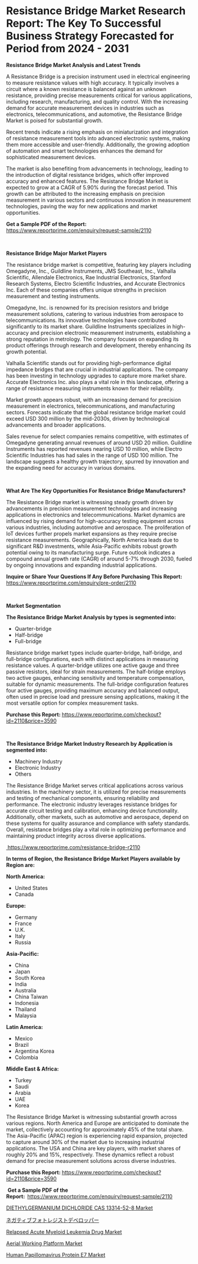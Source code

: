 <p><h1>Resistance Bridge Market Research Report: The Key To Successful Business Strategy Forecasted for Period from 2024 - 2031</h1></p><p><strong>Resistance Bridge Market Analysis and Latest Trends</strong></p>
<p><p>A Resistance Bridge is a precision instrument used in electrical engineering to measure resistance values with high accuracy. It typically involves a circuit where a known resistance is balanced against an unknown resistance, providing precise measurements critical for various applications, including research, manufacturing, and quality control. With the increasing demand for accurate measurement devices in industries such as electronics, telecommunications, and automotive, the Resistance Bridge Market is poised for substantial growth.</p><p>Recent trends indicate a rising emphasis on miniaturization and integration of resistance measurement tools into advanced electronic systems, making them more accessible and user-friendly. Additionally, the growing adoption of automation and smart technologies enhances the demand for sophisticated measurement devices. </p><p>The market is also benefiting from advancements in technology, leading to the introduction of digital resistance bridges, which offer improved accuracy and enhanced features. The Resistance Bridge Market is expected to grow at a CAGR of 5.90% during the forecast period. This growth can be attributed to the increasing emphasis on precision measurement in various sectors and continuous innovation in measurement technologies, paving the way for new applications and market opportunities.</p></p>
<p><strong>Get a Sample PDF of the Report:&nbsp;</strong> <a href="https://www.reportprime.com/enquiry/request-sample/2110">https://www.reportprime.com/enquiry/request-sample/2110</a></p>
<p>&nbsp;</p>
<p><strong>Resistance Bridge Major Market Players</strong></p>
<p><p>The resistance bridge market is competitive, featuring key players including Omegadyne, Inc., Guildline Instruments, JMS Southeast, Inc., Valhalla Scientific, Allendale Electronics, Rae Industrial Electronics, Stanford Research Systems, Electro Scientific Industries, and Accurate Electronics Inc. Each of these companies offers unique strengths in precision measurement and testing instruments.</p><p>Omegadyne, Inc. is renowned for its precision resistors and bridge measurement solutions, catering to various industries from aerospace to telecommunications. Its innovative technologies have contributed significantly to its market share. Guildline Instruments specializes in high-accuracy and precision electronic measurement instruments, establishing a strong reputation in metrology. The company focuses on expanding its product offerings through research and development, thereby enhancing its growth potential.</p><p>Valhalla Scientific stands out for providing high-performance digital impedance bridges that are crucial in industrial applications. The company has been investing in technology upgrades to capture more market share. Accurate Electronics Inc. also plays a vital role in this landscape, offering a range of resistance measuring instruments known for their reliability.</p><p>Market growth appears robust, with an increasing demand for precision measurement in electronics, telecommunications, and manufacturing sectors. Forecasts indicate that the global resistance bridge market could exceed USD 300 million by the mid-2030s, driven by technological advancements and broader applications.</p><p>Sales revenue for select companies remains competitive, with estimates of Omegadyne generating annual revenues of around USD 20 million. Guildline Instruments has reported revenues nearing USD 10 million, while Electro Scientific Industries has had sales in the range of USD 100 million. The landscape suggests a healthy growth trajectory, spurred by innovation and the expanding need for accuracy in various domains.</p></p>
<p>&nbsp;</p>
<p><strong>What Are The Key Opportunities For Resistance Bridge Manufacturers?</strong></p>
<p><p>The Resistance Bridge market is witnessing steady growth driven by advancements in precision measurement technologies and increasing applications in electronics and telecommunications. Market dynamics are influenced by rising demand for high-accuracy testing equipment across various industries, including automotive and aerospace. The proliferation of IoT devices further propels market expansions as they require precise resistance measurements. Geographically, North America leads due to significant R&D investments, while Asia-Pacific exhibits robust growth potential owing to its manufacturing surge. Future outlook indicates a compound annual growth rate (CAGR) of around 5-7% through 2030, fueled by ongoing innovations and expanding industrial applications.</p></p>
<p><strong>Inquire or Share Your Questions If Any Before Purchasing This Report:</strong> <a href="https://www.reportprime.com/enquiry/pre-order/2110">https://www.reportprime.com/enquiry/pre-order/2110</a></p>
<p>&nbsp;</p>
<p><strong>Market Segmentation</strong></p>
<p><strong>The Resistance Bridge Market Analysis by types is segmented into:</strong></p>
<p><ul><li>Quarter-bridge</li><li>Half-bridge</li><li>Full-bridge</li></ul></p>
<p><p>Resistance bridge market types include quarter-bridge, half-bridge, and full-bridge configurations, each with distinct applications in measuring resistance values. A quarter-bridge utilizes one active gauge and three passive resistors, ideal for strain measurements. The half-bridge employs two active gauges, enhancing sensitivity and temperature compensation, suitable for dynamic measurements. The full-bridge configuration features four active gauges, providing maximum accuracy and balanced output, often used in precise load and pressure sensing applications, making it the most versatile option for complex measurement tasks.</p></p>
<p><strong>Purchase this Report:&nbsp;</strong><a href="https://www.reportprime.com/checkout?id=2110&price=3590">https://www.reportprime.com/checkout?id=2110&price=3590</a></p>
<p>&nbsp;</p>
<p><strong>The Resistance Bridge Market Industry Research by Application is segmented into:</strong></p>
<p><ul><li>Machinery Industry</li><li>Electronic Industry</li><li>Others</li></ul></p>
<p><p>The Resistance Bridge Market serves critical applications across various industries. In the machinery sector, it is utilized for precise measurements and testing of mechanical components, ensuring reliability and performance. The electronic industry leverages resistance bridges for accurate circuit testing and calibration, enhancing device functionality. Additionally, other markets, such as automotive and aerospace, depend on these systems for quality assurance and compliance with safety standards. Overall, resistance bridges play a vital role in optimizing performance and maintaining product integrity across diverse applications.</p></p>
<p><a href="https://www.reportprime.com/resistance-bridge-r2110">&nbsp;https://www.reportprime.com/resistance-bridge-r2110</a></p>
<p><strong>In terms of Region, the Resistance Bridge Market Players available by Region are:</strong></p>
<p>
    <p> <strong> North America: </strong>
        <ul>
            <li>United States</li>
            <li>Canada</li>
        </ul>
        </p> 
    <p> <strong> Europe: </strong>
        <ul>
            <li>Germany</li>
            <li>France</li>
            <li>U.K.</li>
            <li>Italy</li>
            <li>Russia</li>
        </ul>
        </p> 
    <p> <strong> Asia-Pacific: </strong>
        <ul>
            <li>China</li>
            <li>Japan</li>
            <li>South Korea</li>
            <li>India</li>
            <li>Australia</li>
            <li>China Taiwan</li>
            <li>Indonesia</li>
            <li>Thailand</li>
            <li>Malaysia</li>
        </ul>
        </p> 
    <p> <strong> Latin America: </strong>
        <ul>
            <li>Mexico</li>
            <li>Brazil</li>
            <li>Argentina Korea</li>
            <li>Colombia</li>
        </ul>
        </p> 
    <p> <strong> Middle East & Africa: </strong>
        <ul>
            <li>Turkey</li>
            <li>Saudi</li>
            <li>Arabia</li>
            <li>UAE</li>
            <li>Korea</li>
        </ul>
    </p>
    </p>
<p><p>The Resistance Bridge Market is witnessing substantial growth across various regions. North America and Europe are anticipated to dominate the market, collectively accounting for approximately 45% of the total share. The Asia-Pacific (APAC) region is experiencing rapid expansion, projected to capture around 30% of the market due to increasing industrial applications. The USA and China are key players, with market shares of roughly 20% and 15%, respectively. These dynamics reflect a robust demand for precise measurement solutions across diverse industries.</p></p>
<p><strong>Purchase this Report: </strong><a href="https://www.reportprime.com/checkout?id=2110&price=3590">https://www.reportprime.com/checkout?id=2110&price=3590</a></p>
<p>&nbsp;<strong>Get a Sample PDF of the Report:&nbsp;&nbsp;</strong><a href="https://www.reportprime.com/enquiry/request-sample/2110">https://www.reportprime.com/enquiry/request-sample/2110</a></p>
<p><strong></strong></p>
<p><p><a href="https://issuu.com/reportprime-2/docs/diethylgermanium-dichloride-cas-133_b87fc09690817c">DIETHYLGERMANIUM DICHLORIDE CAS 13314-52-8 Market</a></p><p><a href="https://medium.com/@qyzhmeiu47/%E3%83%8D%E3%82%AC%E3%83%86%E3%82%A3%E3%83%96%E3%83%95%E3%82%A9%E3%83%88%E3%83%AC%E3%82%B8%E3%82%B9%E3%83%88%E9%96%8B%E7%99%BA%E5%89%A4%E5%B8%82%E5%A0%B4%E8%AA%BF%E6%9F%BB%E3%83%AC%E3%83%9D%E3%83%BC%E3%83%88%E3%81%AB%E3%81%AF-2024%E5%B9%B4%E3%81%8B%E3%82%892031%E5%B9%B4%E3%81%BE%E3%81%A7%E3%81%AE%E4%BA%88%E6%B8%AC%E3%81%AB%E3%82%88%E3%82%8B%E5%B8%82%E5%A0%B4%E8%A6%8F%E6%A8%A1-%E3%82%B7%E3%82%A7%E3%82%A2-%E6%88%90%E9%95%B7%E7%8E%877-5-cagr%E3%81%AE%E5%88%86%E6%9E%90%E3%81%8C%E5%90%AB%E3%81%BE%E3%82%8C%E3%81%A6%E3%81%84%E3%81%BE%E3%81%99-befe6baee584">ネガティブフォトレジストデベロッパー</a></p><p><a href="https://medium.com/@foyazahmed1999_69116/relapsed-acute-myeloid-leukemia-drug-market-a-global-and-regional-analysis-2024-2031-fd78a8c2f8c5">Relapsed Acute Myeloid Leukemia Drug Market</a></p><p><a href="https://www.linkedin.com/pulse/global-aerial-working-platform-market-projected-grow-cagr-ihpye?trackingId=ul0daskpSGmGy%2BTf%2FNq5bA%3D%3D">Aerial Working Platform Market</a></p><p><a href="https://medium.com/@graceturner587/human-papillomavirus-protein-e7-market-global-market-insights-and-regional-analysis-2024-2031-db1646304bfb">Human Papillomavirus Protein E7 Market</a></p></p>